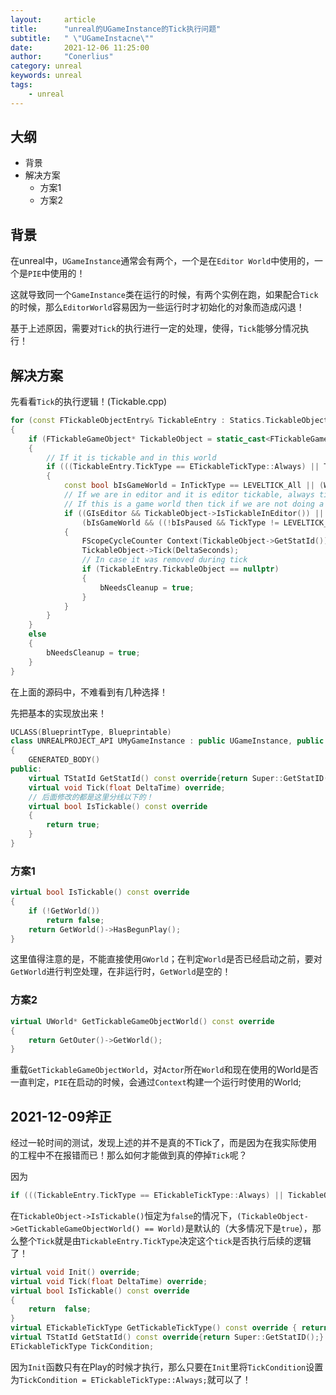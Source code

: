 ```yaml
---
layout:     article
title:      "unreal的UGameInstance的Tick执行问题"
subtitle:   " \"UGameInstacne\""
date:       2021-12-06 11:25:00
author:     "Conerlius"
category: unreal
keywords: unreal
tags:
    - unreal
---
```


## 大纲

- 背景
- 解决方案
  - 方案1
  - 方案2
  

## 背景

在unreal中，`UGameInstance`通常会有两个，一个是在`Editor World`中使用的，一个是`PIE`中使用的！

这就导致同一个`GameInstance`类在运行的时候，有两个实例在跑，如果配合`Tick`的时候，那么`EditorWorld`容易因为一些运行时才初始化的对象而造成闪退！

基于上述原因，需要对`Tick`的执行进行一定的处理，使得，`Tick`能够分情况执行！

## 解决方案

先看看`Tick`的执行逻辑！(Tickable.cpp)

```c++
for (const FTickableObjectEntry& TickableEntry : Statics.TickableObjects)
{
	if (FTickableGameObject* TickableObject = static_cast<FTickableGameObject*>(TickableEntry.TickableObject))
	{
		// If it is tickable and in this world
		if (((TickableEntry.TickType == ETickableTickType::Always) || TickableObject->IsTickable()) && (TickableObject->GetTickableGameObjectWorld() == World))
		{
			const bool bIsGameWorld = InTickType == LEVELTICK_All || (World && World->IsGameWorld());
			// If we are in editor and it is editor tickable, always tick
			// If this is a game world then tick if we are not doing a time only (paused) update and we are not paused or the object is tickable when paused
			if ((GIsEditor && TickableObject->IsTickableInEditor()) ||
				(bIsGameWorld && ((!bIsPaused && TickType != LEVELTICK_TimeOnly) || (bIsPaused && TickableObject->IsTickableWhenPaused()))))
			{
				FScopeCycleCounter Context(TickableObject->GetStatId());
				TickableObject->Tick(DeltaSeconds);
				// In case it was removed during tick
				if (TickableEntry.TickableObject == nullptr)
				{
					bNeedsCleanup = true;
				}
			}
		}
	}
	else
	{
		bNeedsCleanup = true;
	}
}
```

在上面的源码中，不难看到有几种选择！

先把基本的实现放出来！

```c++
UCLASS(BlueprintType, Blueprintable)
class UNREALPROJECT_API UMyGameInstance : public UGameInstance, public FTickableGameObject
{
	GENERATED_BODY()
public:
    virtual TStatId GetStatId() const override{return Super::GetStatID();}
    virtual void Tick(float DeltaTime) override;
    // 后面修改的都是这里分线以下的！
	virtual bool IsTickable() const override
	{
		return true;
	}
}
```

### 方案1

```c++
virtual bool IsTickable() const override
{
	if (!GetWorld())
		return false;
	return GetWorld()->HasBegunPlay();
}
```

这里值得注意的是，不能直接使用`GWorld`；在判定`World`是否已经启动之前，要对`GetWorld`进行判空处理，在非运行时，`GetWorld`是空的！

### 方案2

```c++
virtual UWorld* GetTickableGameObjectWorld() const override
{
	return GetOuter()->GetWorld();
}
```

重载`GetTickableGameObjectWorld`，对`Actor`所在`World`和现在使用的World是否一直判定，`PIE`在启动的时候，会通过`Context`构建一个运行时使用的World;


## 2021-12-09斧正

经过一轮时间的测试，发现上述的并不是真的不Tick了，而是因为在我实际使用的工程中不在报错而已！那么如何才能做到真的停掉`Tick`呢？

因为

```c++
if (((TickableEntry.TickType == ETickableTickType::Always) || TickableObject->IsTickable()) && (TickableObject->GetTickableGameObjectWorld() == World))
```

在`TickableObject->IsTickable()`恒定为`false`的情况下，`(TickableObject->GetTickableGameObjectWorld() == World)`是默认的（大多情况下是`true`），那么整个`Tick`就是由`TickableEntry.TickType`决定这个`tick`是否执行后续的逻辑了！

```c++
virtual void Init() override;
virtual void Tick(float DeltaTime) override;
virtual bool IsTickable() const override
{
	return  false;
}
virtual ETickableTickType GetTickableTickType() const override { return TickCondition; }
virtual TStatId GetStatId() const override{return Super::GetStatID();}
ETickableTickType TickCondition;
```

因为`Init`函数只有在Play的时候才执行，那么只要在`Init`里将`TickCondition`设置为`TickCondition = ETickableTickType::Always;`就可以了！